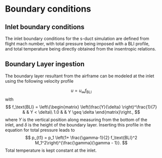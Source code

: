 # Boundary conditions

## Inlet boundary conditions

The inlet boundary conditions for the s-duct simulation are defined from flight mach number, with total pressure being imposed with a BLI profile, and total temperature being directly obtained from the insentropic relations.

## Boundary Layer ingestion

The boundary layer resultant from the airframe can be modeled at the inlet using the following velocity profile

$$
u = u_\infty f_\text{BLI}
$$
with
$$
 f_\text{BLI} = \left\{\begin{matrix}
\left(\frac{Y}{\delta} \right)^\frac{1}{7} &    & Y <  \delta\\ 
1.0 &  & Y \geq \delta
\end{matrix}\right.,
$$
where $Y$ is the vertical position along measuring from the bottom of the inlet, and $\delta$ is the height of the boundary layer. Inserting this profile in the equation for total pressure leads to
$$
p_{t1} = p_1 \left(1+  \frac{\gamma-1}{2} f_\text{BLI}^2 M_1^2\right)^{\frac{\gamma}{\gamma - 1}}.
$$
Total temperature is kept constant at the inlet.